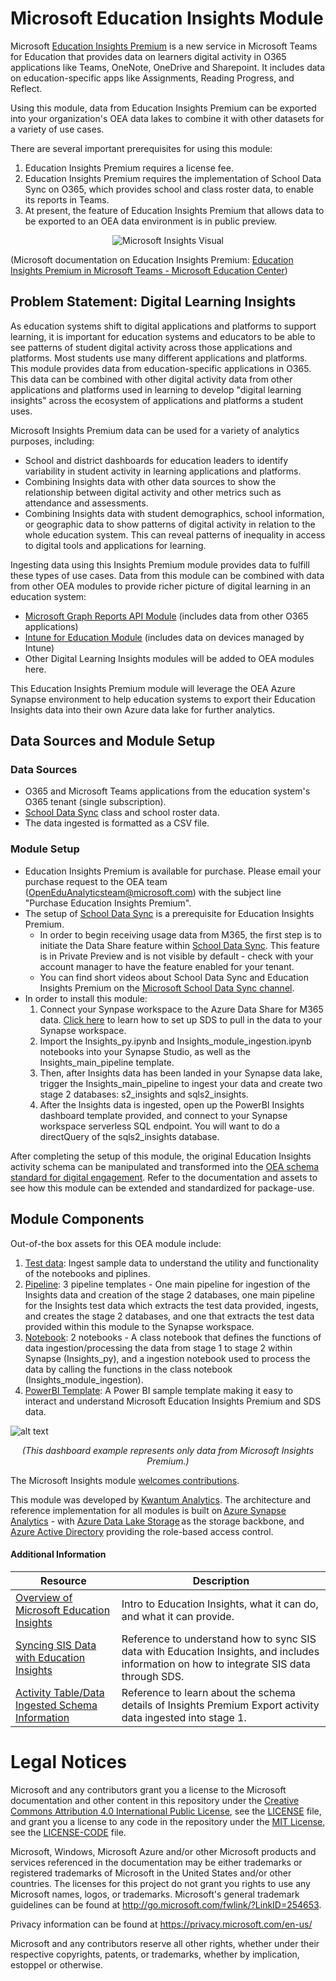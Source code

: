 # Microsoft Education Insights Module
Microsoft [Education Insights Premium](https://support.microsoft.com/topic/leader-s-guide-to-education-insights-premium-8738d1b1-4e1c-49bd-9e8d-b5292474c347) is a new service in Microsoft Teams for Education that provides data on learners digital activity in O365 applications like Teams, OneNote, OneDrive and Sharepoint. It includes data on education-specific apps like Assignments, Reading Progress, and Reflect. 

Using this module, data from Education Insights Premium can be exported into your organization's OEA data lakes to combine it with other datasets for a variety of use cases. 

There are several important prerequisites for using this module:

1. Education Insights Premium requires a license fee.
2. Education Insights Premium requires the implementation of School Data Sync on O365, which provides school and class roster data, to enable its reports in Teams.
3. At present, the feature of Education Insights Premium that allows data to be exported to an OEA data environment is in public preview.

<p align="center">
  <img src="https://github.com/cstohlmann/oea-ms_insights-module/blob/main/docs/images/insights%20visual.png?raw=true" alt="Microsoft Insights Visual"/>
</p>

 (Microsoft documentation on Education Insights Premium: [Education Insights Premium in Microsoft Teams - Microsoft Education Center](https://docs.microsoft.com/en-us/schooldatasync/enabling-insights-premium-export)) 
 
## Problem Statement: Digital Learning Insights
As education systems shift to digital applications and platforms to support learning, it is important for education systems and educators to be able to see patterns of student digital activity across those applications and platforms. Most students use many different applications and platforms. This module provides data from education-specific applications in O365. This data can be combined with other digital activity data from other applications and platforms used in learning to develop "digital learning insights" across the ecosystem of applications and platforms a student uses.

Microsoft Insights Premium data can be used for a variety of analytics purposes, including:
 - School and district dashboards for education leaders to identify variability in student activity in learning applications and platforms. 
 - Combining Insights data with other data sources to show the relationship between digital activity and other metrics such as attendance and assessments. 
 - Combining Insights data with student demographics, school information, or geographic data to show patterns of digital activity in relation to the whole education system. This can reveal patterns of inequality in access to digital tools and applications for learning.

Ingesting data using this Insights Premium module provides data to fulfill these types of use cases. Data from this module can be combined with data from other OEA modules to provide richer picture of digital learning in an education system:
 - [Microsoft Graph Reports API Module](https://github.com/microsoft/OpenEduAnalytics/tree/main/modules/Microsoft_Graph) (includes data from other O365 applications)
 - [Intune for Education Module](https://github.com/microsoft/OpenEduAnalytics/tree/main/modules/Intune) (includes data on devices managed by Intune)
 - Other Digital Learning Insights modules will be added to OEA modules here. 

This Education Insights Premium module will leverage the OEA Azure Synapse environment to help education systems to export their Education Insights data into their own Azure data lake for further analytics. 

## Data Sources and Module Setup 
### Data Sources

- O365 and Microsoft Teams applications from the education system's O365 tenant (single subscription).
- [School Data Sync](https://sds.microsoft.com/) class and school roster data.
- The data ingested is formatted as a CSV file.

### Module Setup

 - Education Insights Premium is available for purchase. Please email your purchase request to the OEA team (OpenEduAnalyticsteam@microsoft.com) with the subject line "Purchase Education Insights Premium".
 - The setup of [School Data Sync](https://sds.microsoft.com/) is a prerequisite for Education Insights Premium.
    * In order to begin receiving usage data from M365, the first step is to initiate the Data Share feature within [School Data Sync](https://sds.microsoft.com/). This feature is in Private Preview and is not visible by default - check with your account manager to have the feature enabled for your tenant.
    * You can find short videos about School Data Sync and Education Insights Premium on the [Microsoft School Data Sync channel](https://www.youtube.com/channel/UCA8ZOC7eTfzLlkcFW3imkHg/featured).
 - In order to install this module:
     1. Connect your Synpase workspace to the Azure Data Share for M365 data. [Click here](https://docs.microsoft.com/en-us/schooldatasync/how-to-deploy-sds-for-insights) to learn how to set up SDS to pull in the data to your Synapse workspace.
     2. Import the Insights_py.ipynb and Insights_module_ingestion.ipynb notebooks into your Synapse Studio, as well as the Insights_main_pipeline template.
     3. Then, after Insights data has been landed in your Synapse data lake, trigger the Insights_main_pipeline to ingest your data and create two stage 2 databases: s2_insights and sqls2_insights.
     4. After the Insights data is ingested, open up the PowerBI Insights dashboard template provided, and connect to your Synapse workspace serverless SQL endpoint. You will want to do a directQuery of the sqls2_insights database.

After completing the setup of this module, the original Education Insights activity schema can be manipulated and transformed into the [OEA schema standard for digital engagement](https://github.com/microsoft/OpenEduAnalytics/tree/main/modules/_OEA_Schemas/Digital_Engagement_Schema). Refer to the documentation and assets to see how this module can be extended and standardized for package-use.
 
## Module Components
Out-of-the box assets for this OEA module include: 
1. [Test data](https://github.com/microsoft/OpenEduAnalytics/tree/main/modules/Microsoft_Insights/test_data): Ingest sample data to understand the utility and functionality of the notebooks and piplines.
2. [Pipeline](https://github.com/microsoft/OpenEduAnalytics/tree/main/modules/Microsoft_Insights/pipeline): 3 pipeline templates - One main pipeline for ingestion of the Insights data and creation of the stage 2 databases, one main pipeline for the Insights test data which extracts the test data provided, ingests, and creates the stage 2 databases, and one that extracts the test data provided within this module to the Synapse workspace.
3. [Notebook](https://github.com/microsoft/OpenEduAnalytics/tree/main/modules/Microsoft_Insights/notebook): 2 notebooks - A class notebook that defines the functions of data ingestion/processing the data from stage 1 to stage 2 within Synapse (Insights_py), and a ingestion notebook used to process the data by calling the functions in the class notebook (Insights_module_ingestion).
4. [PowerBI Template](https://github.com/cstohlmann/OpenEduAnalytics/tree/main/modules/Microsoft_Data/Microsoft_Education_Insights_Premium/powerbi): A Power BI sample template making it easy to interact and understand Microsoft Education Insights Premium and SDS data.

![alt text](https://github.com/cstohlmann/OpenEduAnalytics/blob/main/modules/Microsoft_Data/Microsoft_Education_Insights_Premium/docs/images/Insights%20Module%20Sample%20Dashboard.png)
 
 <p align="center">
  <em>(This dashboard example represents only data from Microsoft Insights Premium.)</em>
 </p>
 
The Microsoft Insights module [welcomes contributions](https://github.com/microsoft/OpenEduAnalytics/blob/main/CONTRIBUTING.md).

This module was developed by [Kwantum Analytics](https://www.kwantumanalytics.com/). The architecture and reference implementation for all modules is built on [Azure Synapse Analytics](https://azure.microsoft.com/en-us/services/synapse-analytics/) - with [Azure Data Lake Storage](https://docs.microsoft.com/en-us/azure/storage/blobs/data-lake-storage-introduction) as the storage backbone,  and [Azure Active Directory](https://azure.microsoft.com/en-us/services/active-directory/) providing the role-based access control.

#### Additional Information
| Resource | Description |
| --- | --- |
| [Overview of Microsoft Education Insights](https://docs.microsoft.com/en-us/microsoftteams/class-insights) | Intro to Education Insights, what it can do, and what it can provide. |
| [Syncing SIS Data with Education Insights](https://docs.microsoft.com/en-us/microsoftteams/education-insights-sis-data-sync) | Reference to understand how to sync SIS data with Education Insights, and includes information on how to integrate SIS data through SDS. |
| [Activity Table/Data Ingested Schema Information](https://docs.microsoft.com/en-us/schooldatasync/ads-activity-signals-export-for-oea-insights-module) | Reference to learn about the schema details of Insights Premium Export activity data ingested into stage 1. |


# Legal Notices
Microsoft and any contributors grant you a license to the Microsoft documentation and other content
in this repository under the [Creative Commons Attribution 4.0 International Public License](https://creativecommons.org/licenses/by/4.0/legalcode),
see the [LICENSE](LICENSE) file, and grant you a license to any code in the repository under the [MIT License](https://opensource.org/licenses/MIT), see the
[LICENSE-CODE](LICENSE-CODE) file.

Microsoft, Windows, Microsoft Azure and/or other Microsoft products and services referenced in the documentation
may be either trademarks or registered trademarks of Microsoft in the United States and/or other countries.
The licenses for this project do not grant you rights to use any Microsoft names, logos, or trademarks.
Microsoft's general trademark guidelines can be found at http://go.microsoft.com/fwlink/?LinkID=254653.

Privacy information can be found at https://privacy.microsoft.com/en-us/

Microsoft and any contributors reserve all other rights, whether under their respective copyrights, patents,
or trademarks, whether by implication, estoppel or otherwise.
